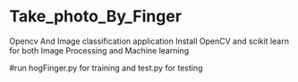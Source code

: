 # Take_photo_By_Finger
Opencv And Image classification application
Install OpenCV and scikit learn for both Image Processing and Machine learning

#run hogFinger.py for training and test.py for testing 



